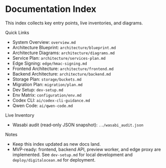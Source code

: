 # Documentation Index

This index collects key entry points, live inventories, and diagrams.

Quick Links
- System Overview: `overview.md`
- Architecture Blueprint: `architecture/blueprint.md`
- Architecture Diagrams: `architecture/diagrams.md`
- Service Plan: `architecture/services-plan.md`
 - Edge Signing: `edge/hmac-signing.md`
- Frontend Architecture: `architecture/frontend.md`
- Backend Architecture: `architecture/backend.md`
- Storage Plan: `storage/buckets.md`
- Migration Plan: `migration/plan.md`
- Dev Setup: `dev-setup.md`
- Env Matrix: `configuration/env.md`
 - Codex CLI: `ai/codex-cli-guidance.md`
 - Qwen Code: `ai/qwen-code.md`

Live Inventory
- Wasabi audit (read‑only JSON snapshot): `../wasabi_audit.json`

Notes
- Keep this index updated as new docs land.
- MVP-ready: frontend, backend API, preview worker, and edge proxy are implemented. See `dev-setup.md` for local development and `deploy/digitalocean.md` for deployment.
